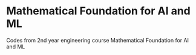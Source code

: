 # Mathematical Foundation for AI and ML
Codes from 2nd year engineering course Mathematical Foundation for AI and ML